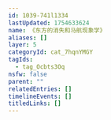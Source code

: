 ```yaml
---
id: 1039-741l1334
lastUpdated: 1754633624
name: 《东方的消失和马航现象学》
aliases: []
layer: 5
categoryId: cat_7hqnYMGY
tagIds:
  - tag_Ocbts3Oq
nsfw: false
parent: ""
relatedEntries: []
timelineEvents: []
titledLinks: []
---
```


